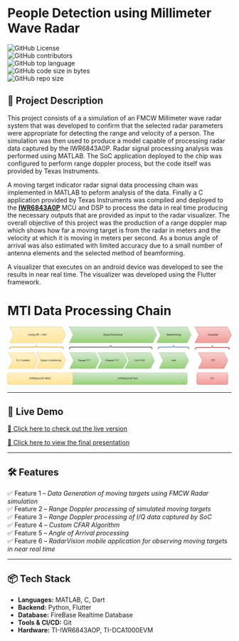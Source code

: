 # **People Detection using Millimeter Wave Radar**  

![GitHub License](https://img.shields.io/github/license/level2fast/millimeter-wave-radar-system)<br/>
![GitHub contributors](https://img.shields.io/github/contributors/level2fast/millimeter-wave-radar-system) <br/>
![GitHub top language](https://img.shields.io/github/languages/top/level2fast/millimeter-wave-radar-system)<br/>
![GitHub code size in bytes](https://img.shields.io/github/languages/code-size/level2fast/millimeter-wave-radar-system) <br/>
![GitHub repo size](https://img.shields.io/github/repo-size/level2fast/millimeter-wave-radar-system)<br/>

## **📝 Project Description** 
This project consists of a a simulation of an FMCW Millimeter wave radar system that was developed to confirm that the selected radar parameters were appropriate for detecting the range and velocity of a person. The simulation was then used to produce a model capable of processing radar data captured by the IWR6843A0P. Radar signal processing analysis was performed using MATLAB. The SoC application deployed to the chip was configured to perform range doppler process, but the code itself was provided by Texas Instruments. 

A moving target indicator radar signal data processing chain was implemented in MATLAB to peform analysis of the data. Finally a C application provided by Texas Instruments was compiled and deployed to the **[IWR6843A0P](https://www.ti.com/tool/IWR6843AOPEVM#description)** MCU and DSP to process the data in real time producing the necessary outputs that are provided as input to the radar visualizer. The overall objective of this project was the production of a range doppler map which shows how far a moving target is from the radar in meters and the velocity at which it is moving in meters per second. As a bonus angle of arrival was also estimated with limited accuracy due to a small number of antenna elements and the selected method of beamforming.

A visualizer that executes on an android device was developed to see the results in near real time. The visualizer was developed using the Flutter framework.

# MTI Data Processing Chain
<img src="docs/images/MTI-Data-Proc-Chain-HW-SP.png"/>

---

## **🚀 Live Demo**  
[🔗 Click here to check out the live version](https://github.com/level2fast/millimeter-wave-radar-system/blob/main/visualizer/README.md#people-detection-mobile-device-visualizer-output)


[🔗 Click here to view the final presentation](https://drive.google.com/file/d/1-2rGQtX42mz8FN6Se58B0nz1l1jNucHP/view?usp=sharing)
<br />

<!-- ---

## **📸 Screenshots**  
Include relevant screenshots or GIFs showcasing your project’s interface and functionality.  

![Screenshot](https://your-screenshot-url.com/image.png)   -->

---

## **🛠️ Features**  
✅ Feature 1 – *Data Generation of moving targets using FMCW Radar simulation* <br/>
✅ Feature 2 – *Range Doppler processing of simulated moving targets*<br/> 
✅ Feature 3 – *Range Doppler processing of I/Q data captured by SoC*<br/> 
✅ Feature 4 – *Custom CFAR Algorithm*<br/> 
✅ Feature 5 – *Angle of Arrival processing*<br/> 
✅ Feature 6 – *RadarVision mobile application for observing moving targets in near real time*<br/>   

---

## **📦 Tech Stack**  
- **Languages:** MATLAB, C, Dart
- **Backend:** Python, Flutter  
- **Database:** FireBase Realtime Database
- **Tools & CI/CD:** Git
- **Hardware:** TI-IWR6843AOP, TI-DCA1000EVM

<!-- ---

## **📥 Installation & Setup**  
Clone the repository and install dependencies:  

```bash
git clone https://github.com/your-username/your-repo.git
cd your-repo
npm install -->
